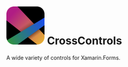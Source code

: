 <h1><img alt="CrossControls logo" src="https://github.com/krdmllr/CrossControls/blob/master/logo.png" width="100" height="100">&nbsp;CrossControls</h1>


A wide variety of controls for Xamarin.Forms.
